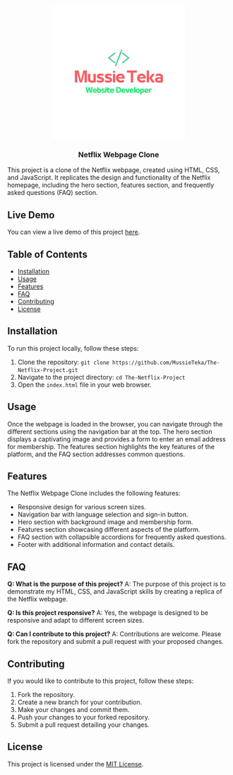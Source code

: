 <div align="center">
  <img src="mussie.png" alt="logo" width="300px"  height="300px" />
  <br/>
  <h3><b>Netflix Webpage Clone</b></h3>
</div>

This project is a clone of the Netflix webpage, created using HTML, CSS, and JavaScript. It replicates the design and functionality of the Netflix homepage, including the hero section, features section, and frequently asked questions (FAQ) section.

## Live Demo

You can view a live demo of this project [here](https://netflix-clone-brje.onrender.com/).

## Table of Contents

- [Installation](#installation)
- [Usage](#usage)
- [Features](#features)
- [FAQ](#faq)
- [Contributing](#contributing)
- [License](#license)

## Installation

To run this project locally, follow these steps:

1. Clone the repository: `git clone https://github.com/MussieTeka/The-Netflix-Project.git`
2. Navigate to the project directory: `cd The-Netflix-Project`
3. Open the `index.html` file in your web browser.

## Usage

Once the webpage is loaded in the browser, you can navigate through the different sections using the navigation bar at the top. The hero section displays a captivating image and provides a form to enter an email address for membership. The features section highlights the key features of the platform, and the FAQ section addresses common questions.

## Features

The Netflix Webpage Clone includes the following features:

- Responsive design for various screen sizes.
- Navigation bar with language selection and sign-in button.
- Hero section with background image and membership form.
- Features section showcasing different aspects of the platform.
- FAQ section with collapsible accordions for frequently asked questions.
- Footer with additional information and contact details.

## FAQ

**Q: What is the purpose of this project?**
A: The purpose of this project is to demonstrate my HTML, CSS, and JavaScript skills by creating a replica of the Netflix webpage.

**Q: Is this project responsive?**
A: Yes, the webpage is designed to be responsive and adapt to different screen sizes.

**Q: Can I contribute to this project?**
A: Contributions are welcome. Please fork the repository and submit a pull request with your proposed changes.

## Contributing

If you would like to contribute to this project, follow these steps:

1. Fork the repository.
2. Create a new branch for your contribution.
3. Make your changes and commit them.
4. Push your changes to your forked repository.
5. Submit a pull request detailing your changes.

## License

This project is licensed under the [MIT License](LICENSE).
